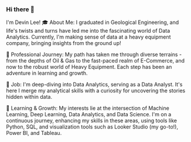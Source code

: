 ### Hi there 👋

I'm Devin Lee!
🎓 About Me: I graduated in Geological Engineering, and life's twists and turns have led me into the fascinating world of Data Analytics. Currently, I'm making sense of data at a heavy equipment company, bringing insights from the ground up!

🔭 Professional Journey: My path has taken me through diverse terrains - from the depths of Oil & Gas to the fast-paced realm of E-Commerce, and now to the robust world of Heavy Equipment. Each step has been an adventure in learning and growth.

💼 Job: I'm deep-diving into Data Analytics, serving as a Data Analyst. It's here I merge my analytical skills with a curiosity for uncovering the stories hidden within data.

🌱 Learning & Growth: My interests lie at the intersection of Machine Learning, Deep Learning, Data Analytics, and Data Science. I'm on a continuous journey, enhancing my skills in these areas, using tools like Python, SQL, and visualization tools such as Looker Studio (my go-to!), Power BI, and Tableau.


